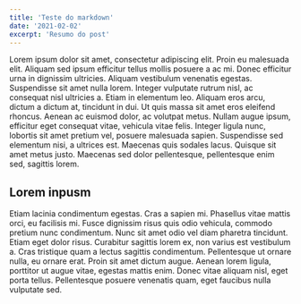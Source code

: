 ```yaml
---
title: 'Teste do markdown'
date: '2021-02-02'
excerpt: 'Resumo do post'
---
```


Lorem ipsum dolor sit amet, consectetur adipiscing elit. Proin eu malesuada elit. Aliquam sed ipsum efficitur tellus mollis posuere a ac mi. Donec efficitur urna in dignissim ultricies. Aliquam vestibulum venenatis egestas. Suspendisse sit amet nulla lorem. Integer vulputate rutrum nisl, ac consequat nisl ultricies a. Etiam in elementum leo. Aliquam eros arcu, dictum a dictum at, tincidunt in dui. Ut quis massa sit amet eros eleifend rhoncus. Aenean ac euismod dolor, ac volutpat metus. Nullam augue ipsum, efficitur eget consequat vitae, vehicula vitae felis. Integer ligula nunc, lobortis sit amet pretium vel, posuere malesuada sapien. Suspendisse sed elementum nisi, a ultrices est. Maecenas quis sodales lacus. Quisque sit amet metus justo. Maecenas sed dolor pellentesque, pellentesque enim sed, sagittis lorem.

## Lorem inpusm

Etiam lacinia condimentum egestas. Cras a sapien mi. Phasellus vitae mattis orci, eu facilisis mi. Fusce dignissim risus quis odio vehicula, commodo pretium nunc condimentum. Nunc sit amet odio vel diam pharetra tincidunt. Etiam eget dolor risus. Curabitur sagittis lorem ex, non varius est vestibulum a. Cras tristique quam a lectus sagittis condimentum. Pellentesque ut ornare nulla, eu ornare erat. Proin sit amet dictum augue. Aenean lorem ligula, porttitor ut augue vitae, egestas mattis enim. Donec vitae aliquam nisl, eget porta tellus. Pellentesque posuere venenatis quam, eget faucibus nulla vulputate sed.

